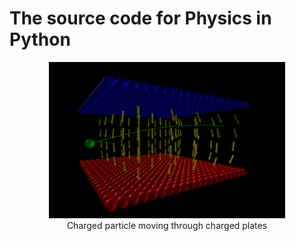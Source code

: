 # The source code for Physics in Python

<p align="center">
  <img alt="Particle in electric field" width="75%" height="75%" src="./demos/images/particle_in_electric_field.png"/></br>
  Charged particle moving through charged plates
</p>
